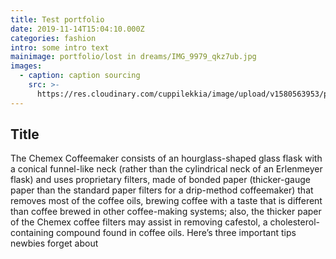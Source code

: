 ```yaml
---
title: Test portfolio
date: 2019-11-14T15:04:10.000Z
categories: fashion
intro: some intro text
mainimage: portfolio/lost in dreams/IMG_9979_qkz7ub.jpg
images:
  - caption: caption sourcing
    src: >-
      https://res.cloudinary.com/cuppilekkia/image/upload/v1580563953/portfolio/lost%20in%20dreams/IMG_9982_pmpxy0.jpg
---
```

## Title

The Chemex Coffeemaker consists of an hourglass-shaped glass flask with a conical funnel-like neck (rather than the cylindrical neck of an Erlenmeyer flask) and uses proprietary filters, made of bonded paper (thicker-gauge paper than the standard paper filters for a drip-method coffeemaker) that removes most of the coffee oils, brewing coffee with a taste that is different than coffee brewed in other coffee-making systems; also, the thicker paper of the Chemex coffee filters may assist in removing cafestol, a cholesterol-containing compound found in coffee oils. Here’s three important tips newbies forget about
